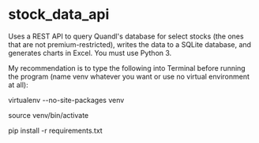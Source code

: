 # stock_data_api

Uses a REST API to query Quandl's database for select stocks (the ones that are not premium-restricted), writes the data to a SQLite database, and generates charts in Excel. You must use Python 3.


My recommendation is to type the following into Terminal before running the program (name venv whatever you want or use no virtual environment at all):

virtualenv --no-site-packages venv

source venv/bin/activate

pip install -r requirements.txt

